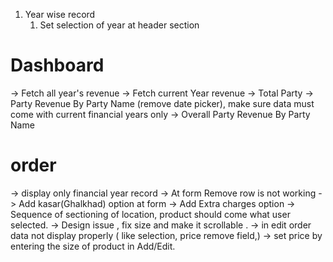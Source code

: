 1. Year wise record
    1. Set selection of year at header section
    
# Dashboard

-> Fetch all year's revenue
-> Fetch current Year revenue 
-> Total Party
-> Party Revenue By Party Name (remove date picker), make sure data must come with current financial years only
-> Overall Party Revenue By Party Name


<!-- # Party
-> At party listing add column (Sr.no. , Party Name, Address , Status,Created At,Action)
-> order by decending
-> check delete is working or not(soft delte) -->

<!-- # Reffral 
-> At listing ad column (Sr.no., Refferal Name, Party Name, Order id, Amount)
-> Advance filter show hide column option.
-> Refferal Name field should selection box like datatable(refferal party selection) 
-> Export add PDF,CSV option
-> Share whatsapp option  -->

<!-- # product 
-> soft delete option
-> in product add, add field product price (per/sqft)
-> in listing (Sr.no., Product Name, Price (per/sqft), created at, status)
-> remove product code from DB and form
-> order by descending
-> soft delete option (make sure deleted product shoould not display at listing , add product, edit product ) -->


# order 
-> display only financial year record
-> At form Remove row is not working 
-> Add kasar(Ghalkhad) option at form
-> Add Extra charges option
-> Sequence of sectioning of location, product should come what user selected.
-> Design issue , fix size and make it scrollable .
-> in edit order data not display properly ( like selection, price remove field,)
-> set price by entering the size of product in Add/Edit. 


